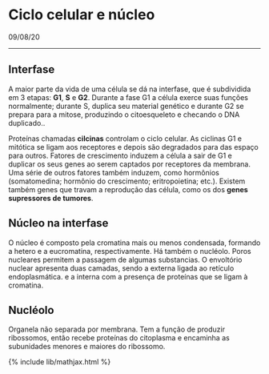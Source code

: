 # Ciclo celular e núcleo

09/08/20

---

## Interfase

A maior parte da vida de uma célula se dá na interfase, que é subdividida em 3 etapas: **G1**, **S** e **G2**. Durante a fase G1 a célula exerce suas funções normalmente; durante S, duplica seu material genético e durante G2 se prepara para a mitose, produzindo o citoesqueleto e checando o DNA duplicado..

Proteínas chamadas **cilcinas** controlam o ciclo celular. As ciclinas G1 e mitótica se ligam aos receptores e depois são degradados para das espaço para outros. Fatores de crescimento induzem a célula a sair de G1 e duplicar os seus genes ao serem captados por receptores da membrana.  Uma série de outros fatores também induzem, como hormônios (somatomedina; hormônio do crescimento; eritropoietina; etc.). Existem também genes que travam a reprodução das célula, como os dos **genes supressores de tumores**.

## Núcleo na interfase

O núcleo é composto pela cromatina mais ou menos condensada, formando a hetero e a eucromatina, respectivamente. Há também o nucléolo. Poros nucleares permitem a passagem de algumas substancias. O envoltório nuclear apresenta duas camadas, sendo a externa ligada ao retículo endoplasmática. e a interna com a presença de proteínas que se ligam à cromatina.

## Nucléolo

Organela não separada por membrana. Tem a função de produzir ribossomos, então recebe proteínas do citoplasma e encaminha as subunidades menores e maiores do ribossomo.

{% include lib/mathjax.html %}